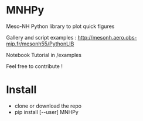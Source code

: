 # MNHPy
Meso-NH Python library to plot quick figures

Gallery and script examples : http://mesonh.aero.obs-mip.fr/mesonh55/PythonLIB

Notebook Tutorial in /examples

Feel free to contribute !


# Install
- clone or download the repo
- pip install [--user] MNHPy
